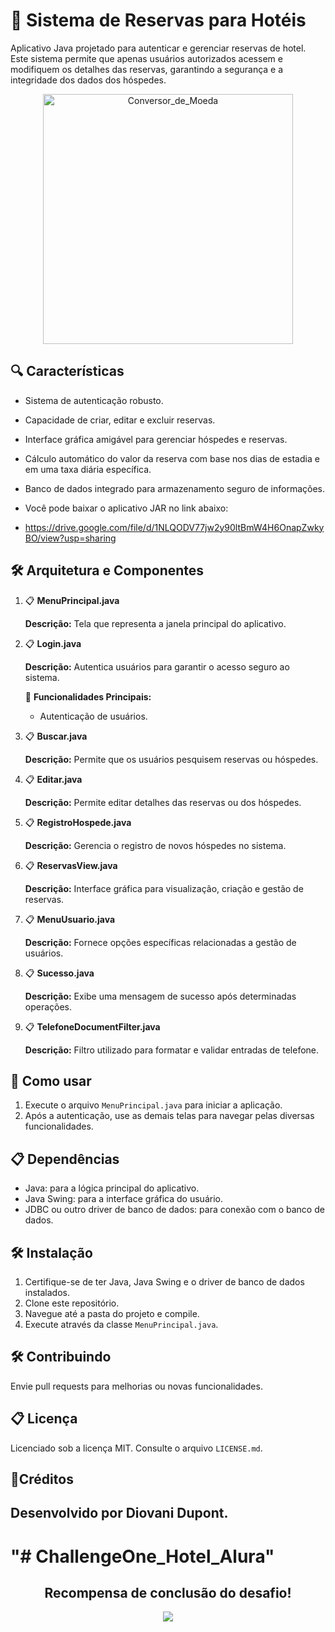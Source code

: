 # 🚀 Sistema de Reservas para Hotéis

Aplicativo Java projetado para autenticar e gerenciar reservas de hotel. Este sistema permite que apenas usuários autorizados acessem e modifiquem os detalhes das reservas, garantindo a segurança e a integridade dos dados dos hóspedes.

<p align="center">
<img src="https://github.com/diovani-dupont/ChallengeOne_Hotel_Alura/assets/109030838/5f1d5205-59eb-4d68-b17c-1c21d78b5f49" alt="Conversor_de_Moeda" width="400">
</p>

## 🔍 Características

- Sistema de autenticação robusto.
- Capacidade de criar, editar e excluir reservas.
- Interface gráfica amigável para gerenciar hóspedes e reservas.
- Cálculo automático do valor da reserva com base nos dias de estadia e em uma taxa diária específica.
- Banco de dados integrado para armazenamento seguro de informações.

- Você pode baixar o aplicativo JAR no link abaixo:
- https://drive.google.com/file/d/1NLQODV77jw2y90ltBmW4H6OnapZwkyBO/view?usp=sharing

## 🛠️ Arquitetura e Componentes

1. 📋 **MenuPrincipal.java**

   **Descrição:** Tela que representa a janela principal do aplicativo.

2. 📋 **Login.java**

   **Descrição:** Autentica usuários para garantir o acesso seguro ao sistema.
   
   🚀 **Funcionalidades Principais:**
    - Autenticação de usuários.

3. 📋 **Buscar.java**

   **Descrição:** Permite que os usuários pesquisem reservas ou hóspedes.

4. 📋 **Editar.java**

   **Descrição:** Permite editar detalhes das reservas ou dos hóspedes.

5. 📋 **RegistroHospede.java**

   **Descrição:** Gerencia o registro de novos hóspedes no sistema.

6. 📋 **ReservasView.java**

   **Descrição:** Interface gráfica para visualização, criação e gestão de reservas.

7. 📋 **MenuUsuario.java**

   **Descrição:** Fornece opções específicas relacionadas a gestão de usuários.

8. 📋 **Sucesso.java**

   **Descrição:** Exibe uma mensagem de sucesso após determinadas operações.

9. 📋 **TelefoneDocumentFilter.java**

   **Descrição:** Filtro utilizado para formatar e validar entradas de telefone.

## 🚀 Como usar

1. Execute o arquivo `MenuPrincipal.java` para iniciar a aplicação.
2. Após a autenticação, use as demais telas para navegar pelas diversas funcionalidades.

## 📋 Dependências

- Java: para a lógica principal do aplicativo.
- Java Swing: para a interface gráfica do usuário.
- JDBC ou outro driver de banco de dados: para conexão com o banco de dados.

## 🛠️ Instalação

1. Certifique-se de ter Java, Java Swing e o driver de banco de dados instalados.
2. Clone este repositório.
3. Navegue até a pasta do projeto e compile.
4. Execute através da classe `MenuPrincipal.java`.

## 🛠️ Contribuindo

Envie pull requests para melhorias ou novas funcionalidades.

## 📋 Licença

Licenciado sob a licença MIT. Consulte o arquivo `LICENSE.md`.

## 🚀Créditos

## Desenvolvido por Diovani Dupont.
"# ChallengeOne_Hotel_Alura" 
=======

<h2 align="center">Recompensa de conclusão do desafio!</h2>

<p align="center">
  <img src="https://github.com/diovani-dupont/ChallengeOne_Hotel_Alura/assets/109030838/b1d288a4-5d4b-49e4-b378-3a626f788afc">
</p>

